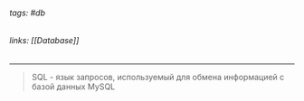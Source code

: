 ###### tags: #db
###### links: [[Database]]
___
>SQL - язык запросов, используемый для обмена информацией с базой данных MySQL